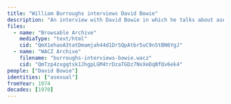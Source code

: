 ```yaml
---
title: "William Burroughs interviews David Bowie"
description: "An interview with David Bowie in which he talks about asexuality"
files:
  - name: "Browsable Archive"
    mediaType: "text/html"
    cid: "QmX1ehaoA3tatDmamjah44d1DrSQpAtbr5uC9n5tBN6YgJ"
  - name: "WACZ Archive"
    filename: "burroughs-interviews-bowie.wacz"
    cid: "QmTzp4zxgqtsk1JhgpLGM4trDzaTGDz7NxXeDqBfQv6ek4"
people: ["David Bowie"]
identities: ["asexual"]
fromYear: 1974
decades: [1970]
---
```

